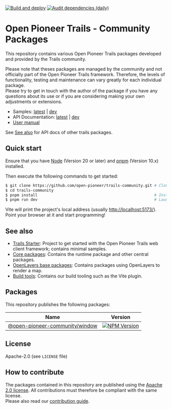 [![Build and deploy](https://github.com/open-pioneer/trails-community/actions/workflows/test-and-build.yml/badge.svg)](https://github.com/open-pioneer/trails-community/actions/workflows/test-and-build.yml) [![Audit dependencies (daily)](https://github.com/open-pioneer/trails-community/actions/workflows/audit-dependencies.yml/badge.svg)](https://github.com/open-pioneer/trails-community/actions/workflows/audit-dependencies.yml)

# Open Pioneer Trails - Community Packages

This repository contains various Open Pioneer Trails packages developed and provided by the Trails community.

Please note that theses packages are managed by the community and not officially part of the Open Pioneer Trails framework. Therefore, the levels of functionality, testing and maintenance can vary greatly for each individual package.  
Please try to get in touch with the author of the package if you have any questions about its use or if you are considering making your own adjustments or extensions.

- Samples: [latest](https://open-pioneer.github.io/trails-demo/community/latest/) | [dev](https://open-pioneer.github.io/trails-demo/community/dev/) 
- API Documentation: [latest](https://open-pioneer.github.io/trails-demo/community/latest/docs/) | [dev](https://open-pioneer.github.io/trails-demo/community/dev/docs/)
- [User manual](https://github.com/open-pioneer/trails-starter/tree/main/docs)

See [See also](#see-also) for API docs of other trails packages.

## Quick start

Ensure that you have [Node](https://nodejs.org/en/) (Version 20 or later) and [pnpm](https://pnpm.io/) (Version 10.x) installed.

Then execute the following commands to get started:

```bash
$ git clone https://github.com/open-pioneer/trails-community.git # Clone the repository
$ cd trails-community
$ pnpm install                                                   # Install dependencies
$ pnpm run dev                                                   # Launch development server
```

Vite will print the project's local address (usually <http://localhost:5173/>).
Point your browser at it and start programming!

## See also

- [Trails Starter](https://github.com/open-pioneer/trails-starter): Project to get started with the Open Pioneer Trails web client framework; contains minimal samples.
- [Core packages](https://github.com/open-pioneer/trails-core-packages): Contains the runtime package and other central packages.
- [OpenLayers base packages](https://github.com/open-pioneer/trails-openlayers-base-packages): Contains packages using OpenLayers to render a map.
- [Build tools](https://github.com/open-pioneer/trails-build-tools): Contains our build tooling such as the Vite plugin.

## Packages

This repository publishes the following packages:

<!--
  List packages:

  $ pnpm ls -r --depth -1 --json | jq ".[].name"

  NPM badges: See https://shields.io/badges/npm-version
-->

| Name                                                                 | Version                                                                                                                                           |
| -------------------------------------------------------------------- | ------------------------------------------------------------------------------------------------------------------------------------------------- |
| [@open-pioneer-community/window](./src/packages/window/)   | [![NPM Version](https://img.shields.io/npm/v/%40open-pioneer-community%2Fwindow)](https://www.npmjs.com/package/@open-pioneer-community/window)   |

## License

Apache-2.0 (see `LICENSE` file)

## How to contribute

The packages contained in this repository are published using the [Apache 2.0 license](#license). All contributions must therefore be compliant with the same license.  
Please also read our [contribution guide](https://github.com/open-pioneer/trails-starter/blob/main/docs/Contributing.md).
